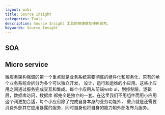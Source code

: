 ```yaml
---
layout: wiki
title: Source Insight
categories: Tools
description: Source Insight 工具的快捷键及使用日常。
keywords: Source Insight
---
```


## SOA

## Micro service

微服务架构强调的第一个重点就是业务系统需要彻底的组件化和服务化，原有的单个业务系统会拆分为多个可以独立开发，
设计，运行和运维的小应用。这些小应用之间通过服务完成交互和集成。每个小应用从前端web ui，到控制层，逻辑层，数据库访问，数据库
都完全是独立的一套。在这里我们不用组件而用小应用这个词更加合适，每个小应用除了完成自身本身的业务功能外，
重点就是还需要消费外部其它应用暴露的服务，同时自身也将自身的能力朝外部发布为服务。


